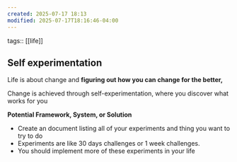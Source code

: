 ```yaml
---
created: 2025-07-17 18:13
modified: 2025-07-17T18:16:46-04:00
---
```

tags:: [[life]]
## Self experimentation

Life is about change and **figuring out how you can change for the better,**

Change is achieved through self-experimentation, where you discover what works for you 


**Potential Framework, System, or Solution**
- Create an document listing all of your experiments and thing you want to try to do
- Experiments are like 30 days challenges or 1 week challenges.
- You should implement more of these experiments in your life